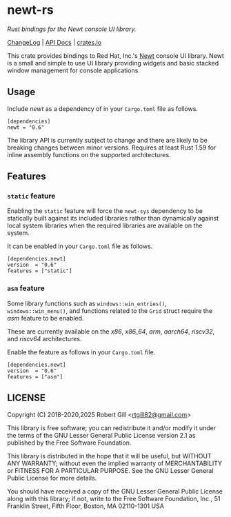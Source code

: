 # newt-rs

_Rust bindings for the Newt console UI library._

[ChangeLog](https://github.com/rtgill82/newt-rs/blob/v0.6.10/ChangeLog.md) |
[API Docs](https://docs.rs/newt/0.6.10/newt/) |
[crates.io](https://crates.io/crates/newt)

This crate provides bindings to Red Hat, Inc.'s [Newt][newt] console UI
library. Newt is a small and simple to use UI library providing widgets and
basic stacked window management for console applications.

[newt]: https://pagure.io/newt
[asm_feature]: #asm_feature

## Usage

Include _newt_ as a dependency of in your `Cargo.toml` file as follows.

```
[dependencies]
newt = "0.6"
```

The library API is currently subject to change and there are likely to be
breaking changes between minor versions. Requires at least Rust 1.59 for inline
assembly functions on the supported architectures.

## Features

### `static` feature

Enabling the `static` feature will force the `newt-sys` dependency to be
statically built against its included libraries rather than dynamically against
local system libraries when the required libraries are available on the system.

It can be enabled in your `Cargo.toml` file as follows.

```
[dependencies.newt]
version  = "0.6"
features = ["static"]
```

[newt_sys]: https://crates.io/crates/newt-sys

### <a name="asm_feature"></a> `asm` feature

Some library functions such as ``windows::win_entries()``,
``windows::win_menu()``, and functions related to the ``Grid`` struct require
the _asm_ feature to be enabled.

These are currently available on the _x86_, <i>x86_64</i>, _arm_, _aarch64_,
_riscv32_, and _riscv64_ architectures.

Enable the feature as follows in your `Cargo.toml` file.

```
[dependencies.newt]
version  = "0.6"
features = ["asm"]
```

## LICENSE

Copyright (C) 2018-2020,2025  Robert Gill <<rtgill82@gmail.com>>

This library is free software; you can redistribute it and/or
modify it under the terms of the GNU Lesser General Public
License version 2.1 as published by the Free Software Foundation.

This library is distributed in the hope that it will be useful,
but WITHOUT ANY WARRANTY; without even the implied warranty of
MERCHANTABILITY or FITNESS FOR A PARTICULAR PURPOSE.  See the GNU
Lesser General Public License for more details.

You should have received a copy of the GNU Lesser General Public
License along with this library; if not, write to the Free Software
Foundation, Inc., 51 Franklin Street, Fifth Floor, Boston, MA  02110-1301  USA
